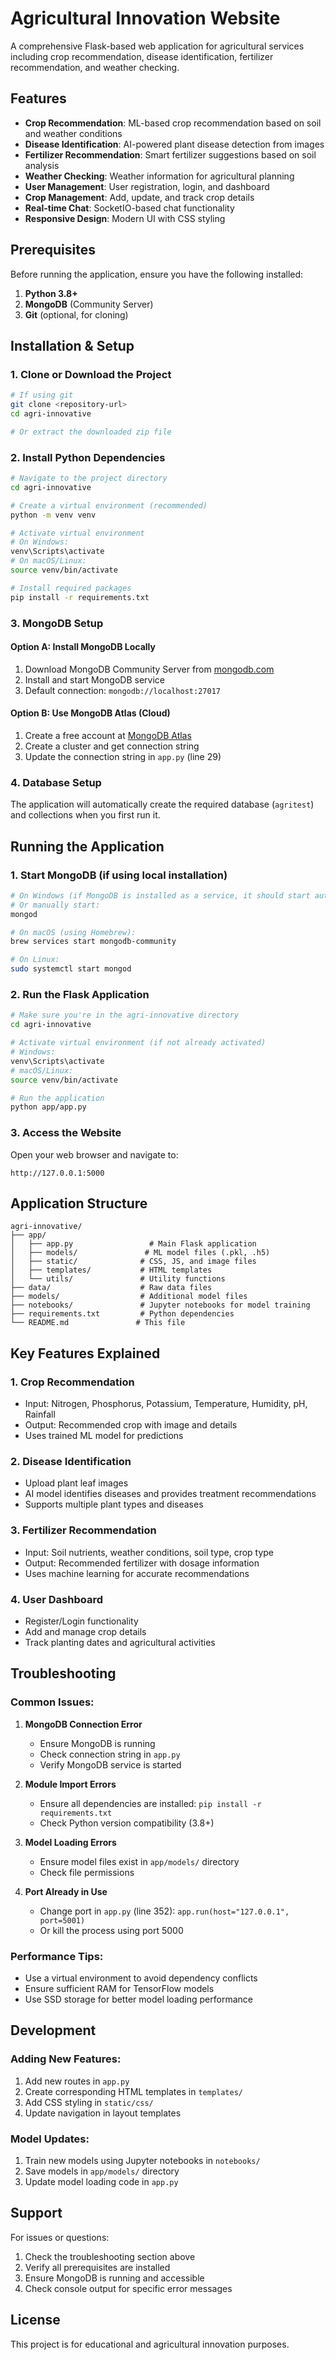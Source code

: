 # Agricultural Innovation Website

A comprehensive Flask-based web application for agricultural services including crop recommendation, disease identification, fertilizer recommendation, and weather checking.

## Features

- **Crop Recommendation**: ML-based crop recommendation based on soil and weather conditions
- **Disease Identification**: AI-powered plant disease detection from images
- **Fertilizer Recommendation**: Smart fertilizer suggestions based on soil analysis
- **Weather Checking**: Weather information for agricultural planning
- **User Management**: User registration, login, and dashboard
- **Crop Management**: Add, update, and track crop details
- **Real-time Chat**: SocketIO-based chat functionality
- **Responsive Design**: Modern UI with CSS styling

## Prerequisites

Before running the application, ensure you have the following installed:

1. **Python 3.8+**
2. **MongoDB** (Community Server)
3. **Git** (optional, for cloning)

## Installation & Setup

### 1. Clone or Download the Project
```bash
# If using git
git clone <repository-url>
cd agri-innovative

# Or extract the downloaded zip file
```

### 2. Install Python Dependencies
```bash
# Navigate to the project directory
cd agri-innovative

# Create a virtual environment (recommended)
python -m venv venv

# Activate virtual environment
# On Windows:
venv\Scripts\activate
# On macOS/Linux:
source venv/bin/activate

# Install required packages
pip install -r requirements.txt
```

### 3. MongoDB Setup

#### Option A: Install MongoDB Locally
1. Download MongoDB Community Server from [mongodb.com](https://www.mongodb.com/try/download/community)
2. Install and start MongoDB service
3. Default connection: `mongodb://localhost:27017`

#### Option B: Use MongoDB Atlas (Cloud)
1. Create a free account at [MongoDB Atlas](https://www.mongodb.com/atlas)
2. Create a cluster and get connection string
3. Update the connection string in `app.py` (line 29)

### 4. Database Setup
The application will automatically create the required database (`agritest`) and collections when you first run it.

## Running the Application

### 1. Start MongoDB (if using local installation)
```bash
# On Windows (if MongoDB is installed as a service, it should start automatically)
# Or manually start:
mongod

# On macOS (using Homebrew):
brew services start mongodb-community

# On Linux:
sudo systemctl start mongod
```

### 2. Run the Flask Application
```bash
# Make sure you're in the agri-innovative directory
cd agri-innovative

# Activate virtual environment (if not already activated)
# Windows:
venv\Scripts\activate
# macOS/Linux:
source venv/bin/activate

# Run the application
python app/app.py
```

### 3. Access the Website
Open your web browser and navigate to:
```
http://127.0.0.1:5000
```

## Application Structure

```
agri-innovative/
├── app/
│   ├── app.py                 # Main Flask application
│   ├── models/               # ML model files (.pkl, .h5)
│   ├── static/              # CSS, JS, and image files
│   ├── templates/           # HTML templates
│   └── utils/               # Utility functions
├── data/                    # Raw data files
├── models/                  # Additional model files
├── notebooks/               # Jupyter notebooks for model training
├── requirements.txt         # Python dependencies
└── README.md               # This file
```

## Key Features Explained

### 1. Crop Recommendation
- Input: Nitrogen, Phosphorus, Potassium, Temperature, Humidity, pH, Rainfall
- Output: Recommended crop with image and details
- Uses trained ML model for predictions

### 2. Disease Identification
- Upload plant leaf images
- AI model identifies diseases and provides treatment recommendations
- Supports multiple plant types and diseases

### 3. Fertilizer Recommendation
- Input: Soil nutrients, weather conditions, soil type, crop type
- Output: Recommended fertilizer with dosage information
- Uses machine learning for accurate recommendations

### 4. User Dashboard
- Register/Login functionality
- Add and manage crop details
- Track planting dates and agricultural activities

## Troubleshooting

### Common Issues:

1. **MongoDB Connection Error**
   - Ensure MongoDB is running
   - Check connection string in `app.py`
   - Verify MongoDB service is started

2. **Module Import Errors**
   - Ensure all dependencies are installed: `pip install -r requirements.txt`
   - Check Python version compatibility (3.8+)

3. **Model Loading Errors**
   - Ensure model files exist in `app/models/` directory
   - Check file permissions

4. **Port Already in Use**
   - Change port in `app.py` (line 352): `app.run(host="127.0.0.1", port=5001)`
   - Or kill the process using port 5000

### Performance Tips:
- Use a virtual environment to avoid dependency conflicts
- Ensure sufficient RAM for TensorFlow models
- Use SSD storage for better model loading performance

## Development

### Adding New Features:
1. Add new routes in `app.py`
2. Create corresponding HTML templates in `templates/`
3. Add CSS styling in `static/css/`
4. Update navigation in layout templates

### Model Updates:
1. Train new models using Jupyter notebooks in `notebooks/`
2. Save models in `app/models/` directory
3. Update model loading code in `app.py`

## Support

For issues or questions:
1. Check the troubleshooting section above
2. Verify all prerequisites are installed
3. Ensure MongoDB is running and accessible
4. Check console output for specific error messages

## License

This project is for educational and agricultural innovation purposes.
